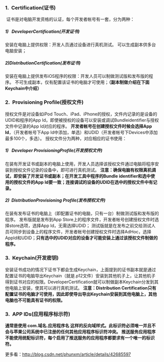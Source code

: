 ### 1.  Certification(证书)
 证书是对电脑开发资格的认证，每个开发者帐号有一套，分为两种：
##### 1)   DeveloperCertification(开发证书)
安装在电脑上提供权限：开发人员通过设备进行真机测试。
可以生成副本供多台电脑安装；
##### 2)DistributionCertification(发布证书)
安装在电脑上提供发布iOS程序的权限：开发人员可以制做测试版和发布版的程序。
不可生成副本，仅有配置该证书的电脑才可使用；**（副本制做介绍在下面Keychain中介绍）**
 
### 2.  Provisioning Profile(授权文件)
授权文件是对设备如iPod Touch、iPad、iPhone的授权，文件内记录的是设备的UDID和程序的App Id，即使被授权的设备可以安装或调试Bundleidentifier与授权文件中记录的App Id对应的程序。
**开发者帐号在创建授权文件时候会选择App Id**，（开发者帐号下App Id中添加，单选）和UDID（开发者帐号下Devices中添加最多100个，多选）。
授权文件分为两种，对应相应的证书使用：
##### 1)   Developer ProvisioningProfile(开发授权文件)
在装有开发证书或副本的电脑上使用，开发人员选择该授权文件通过电脑将程序安装到授权文件记录的设备中，即可进行真机测试。
**注意：确保电脑有权限真机调试，即安装了开发证书或副本；在开发工具中程序的Bundle identifier和选中使用的授权文件的App Id要一致；连接调试的设备的UDID在选中的授权文件中有记录。**
##### 2)  DistributionProvisioning Profile(发布授权文件)
在装有发布证书的电脑上（即配置证书的电脑，只有一台）制做测试版和发布版的程序。
发布版就是发布到App Store上的程序文件，开发者帐号创建授权文件时选择store选项，选择App Id，无需选择UDID；
测试版就是在发布之前交给测试人员可同步到设备上的程序文件，开发者帐号创建授权文件时选择AdHoc，选择AppId和UDID；**只有选中的UDID对应的设备才可能安装上通过该授权文件制做的程序。**
### 3.  Keychain(开发密钥)
安装证书成功的情况下证书下都会生成Keychain，上面提到的证书副本就是通过配置证书的电脑导出Keychain（就是.p12文件）安装到其他机子上，让其他机子得到证书对应的权限。DeveloperCertification就可以制做副本Keychain分发到其他电脑上安装，使其可以进行真机测试。
**注意：Distribution Certification只有配置证书的电脑才可使用，因此即使导出导出Keychain安装到其他电脑上，其他电脑也不可能具有证书的权限。**

### 3.  APP IDs(应用程序标示符)
**通常是使用 com.域名.应用程序名 这样的反向域样式。此标识符必须唯一并且不会与苹果公司系统中已注册的任何其他应用程序标识符冲突。
推送服务应用程序不能使用统配标识符，每个启用了推送服务的应用程序都要求有一个唯一的标识符。**


更多看：http://blog.csdn.net/phunxm/article/details/42685597
